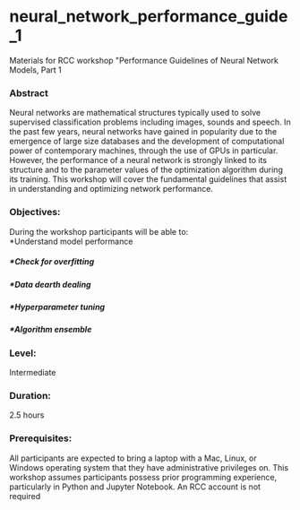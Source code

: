 # neural_network_performance_guide_1

Materials for RCC workshop "Performance Guidelines of Neural Network Models, Part 1

### Abstract
Neural networks are mathematical structures typically used to solve supervised classification problems including images, sounds and speech.  In the past few years, neural networks have gained in popularity due to the emergence of large size databases and the development of computational power of contemporary machines, through the use of GPUs in particular. However, the performance of a neural network is strongly linked to its structure and to the parameter values of the optimization algorithm during its training.  This workshop will cover the fundamental guidelines that assist in understanding and optimizing network performance. 

### Objectives:
During the workshop participants will be able to: <br>
*Understand model performance
##### *Check for overfitting
##### *Data dearth dealing
##### *Hyperparameter tuning
##### *Algorithm ensemble

### Level: 
Intermediate
### Duration: 
2.5 hours
### Prerequisites: 
All participants are expected to bring a laptop with a Mac, Linux, or Windows operating system that they have administrative privileges on.  This workshop assumes participants possess prior programming experience, particularly in Python and Jupyter Notebook. An RCC account is not required

